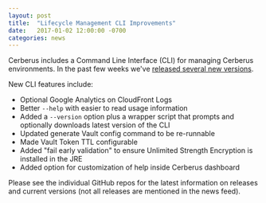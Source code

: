 ```yaml
---
layout: post
title:  "Lifecycle Management CLI Improvements"
date:   2017-01-02 12:00:00 -0700
categories: news
---
```


Cerberus includes a Command Line Interface (CLI) for managing Cerberus environments. In the past few 
weeks we've <a target="_blank" onclick="trackOutboundLink('https://github.com/Nike-Inc/cerberus-lifecycle-cli/releases')" href="https://github.com/Nike-Inc/cerberus-lifecycle-cli/releases">released several new versions</a>. 

New CLI features include:

- Optional Google Analytics on CloudFront Logs
- Better `--help` with easier to read usage information
- Added a `--version` option plus a wrapper script that prompts and optionally downloads latest version of the CLI
- Updated generate Vault config command to be re-runnable
- Made Vault Token TTL configurable
- Added "fail early validation" to ensure Unlimited Strength Encryption is installed in the JRE
- Added option for customization of help inside Cerberus dashboard

Please see the individual GitHub repos for the latest information on releases and current versions
(not all releases are mentioned in the news feed).
